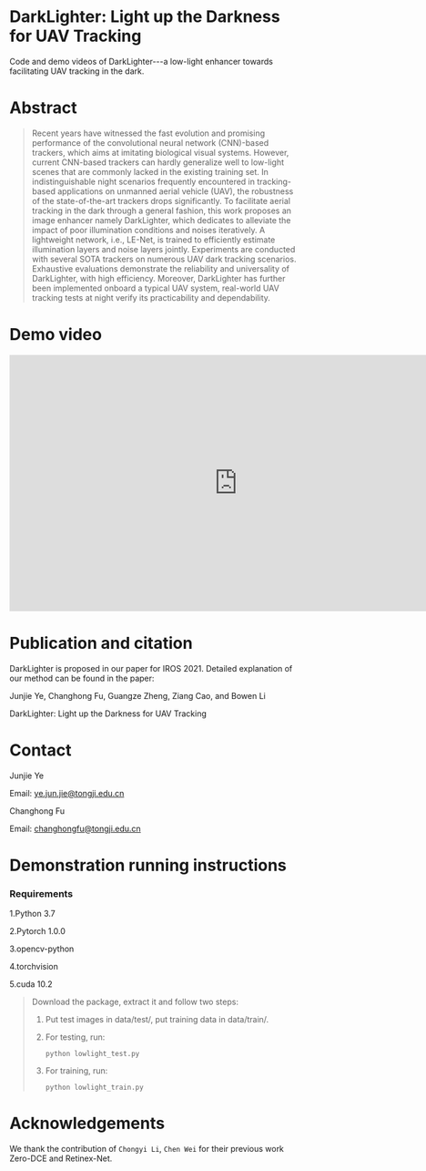 # DarkLighter: Light up the Darkness for UAV Tracking

Code and demo videos of DarkLighter---a low-light enhancer towards facilitating UAV tracking in the dark.


# Abstract 
>Recent years have witnessed the fast evolution and promising performance of the convolutional neural network (CNN)-based trackers, which aims at imitating biological visual systems. However, current CNN-based trackers can hardly generalize well to low-light scenes that are commonly lacked in the existing training set. In indistinguishable night scenarios frequently encountered in tracking-based applications on unmanned aerial vehicle (UAV), the robustness of the state-of-the-art trackers drops significantly. To facilitate aerial tracking in the dark through a general fashion, this work proposes an image enhancer namely DarkLighter, which dedicates to alleviate the impact of poor illumination conditions and noises iteratively. A lightweight network, i.e., LE-Net, is trained to efficiently estimate illumination layers and noise layers jointly. Experiments are conducted with several SOTA trackers on numerous UAV dark tracking scenarios. Exhaustive evaluations demonstrate the reliability and universality of DarkLighter, with high efficiency. Moreover, DarkLighter has further been implemented onboard a typical UAV system, real-world UAV tracking tests at night verify its practicability and dependability.

# Demo video

<iframe 
    width="800" 
    height="450" 
    src="https://youtu.be/rJtPST69J60"
    frameborder="0" 
    allowfullscreen>
</iframe>

# Publication and citation

DarkLighter is proposed in our paper for IROS 2021. Detailed explanation of our method can be found in the paper:

Junjie Ye, Changhong Fu, Guangze Zheng, Ziang Cao, and Bowen Li

DarkLighter: Light up the Darkness for UAV Tracking

# Contact 
Junjie Ye

Email: ye.jun.jie@tongji.edu.cn

Changhong Fu

Email: changhongfu@tongji.edu.cn

# Demonstration running instructions

### Requirements

1.Python 3.7

2.Pytorch 1.0.0

3.opencv-python

4.torchvision

5.cuda 10.2

>Download the package, extract it and follow two steps:
>
>1. Put test images in data/test/, put training data in data/train/.
>
>2. For testing, run:
>
>     ```
>     python lowlight_test.py
>     ```
>
>3. For training, run:
>
>     ```
>     python lowlight_train.py
>     ```



# Acknowledgements

We thank the contribution of `Chongyi Li`, `Chen Wei` for their previous work Zero-DCE and Retinex-Net.

